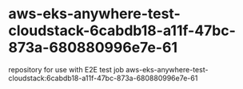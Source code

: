 # aws-eks-anywhere-test-cloudstack-6cabdb18-a11f-47bc-873a-680880996e7e-61
repository for use with E2E test job aws-eks-anywhere-test-cloudstack:6cabdb18-a11f-47bc-873a-680880996e7e-61
